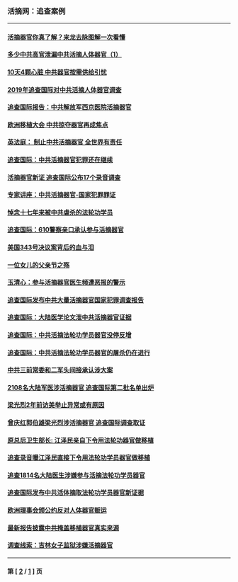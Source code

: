 ### 活摘网：追查案例
---
#### [活摘器官你真了解？来龙去脉图解一次看懂](../../pages/nf5880/n13013820.md?07080430) 
#### [多少中共高官泄漏中共活摘人体器官（1）](../../pages/nf5880/n12671234.md?07080430) 
#### [10天4颗心脏 中共器官按需供给引忧](../../pages/nf5880/n12326366.md?07080430) 
#### [2019年追查国际对中共活摘人体器官调查](../../pages/nf5880/n11917733.md?07080430) 
#### [追查国际报告：中共解放军西京医院活摘器官](../../pages/nf5880/n11838359.md?07080430) 
#### [欧洲移植大会 中共掠夺器官再成焦点](../../pages/nf5880/n11538883.md?07080430) 
#### [英法庭： 制止中共活摘器官 全世界有责任](../../pages/nf5880/n11330691.md?07080430) 
#### [追查国际：中共活摘器官犯罪还在继续](../../pages/nf5880/n11218301.md?07080430) 
#### [活摘器官新证 追查国际公布17个录音调查](../../pages/nf5880/n10897744.md?07080430) 
#### [专家讲座：中共活摘器官-国家犯罪罪证](../../pages/nf5880/n8828153.md?07080430) 
#### [悼念十七年来被中共虐杀的法轮功学员](../../pages/nf5880/n8124823.md?07080430) 
#### [追查国际：610警察亲口承认参与活摘器官](../../pages/nf5880/n8109067.md?07080430) 
#### [美国343号决议案背后的血与泪](../../pages/nf5880/n8020684.md?07080430) 
#### [一位女儿的父亲节之殇](../../pages/nf5880/n8014122.md?07080430) 
#### [玉清心：参与活摘器官医生频遭恶报的警示](../../pages/nf5880/n4637546.md?07080430) 
#### [追查国际发布中共大量活摘器官国家犯罪调查报告](../../pages/nf5880/n4613428.md?07080430) 
#### [追查国际：大陆医学论文泄中共活摘器官证据](../../pages/nf5880/n4608794.md?07080430) 
#### [追查国际：中共活摘法轮功学员器官没停反增](../../pages/nf5880/n4584075.md?07080430) 
#### [追查国际：中共活摘法轮功学员器官的屠杀仍在进行](../../pages/nf5880/n4299154.md?07080430) 
#### [中共三前常委和二军头间接承认涉大案](../../pages/nf5880/n4286244.md?07080430) 
#### [2108名大陆军医涉活摘器官 追查国际第二批名单出炉](../../pages/nf5880/n4284769.md?07080430) 
#### [梁光烈2年前访美举止异常或有原因](../../pages/nf5880/n4279686.md?07080430) 
#### [曾庆红郭伯雄梁光烈涉活摘器官 追查国际调查取证](../../pages/nf5880/n4278462.md?07080430) 
#### [原总后卫生部长: 江泽民亲自下令用法轮功器官做移植](../../pages/nf5880/n4263864.md?07080430) 
#### [追查录音曝江泽民直接下令用法轮功学员器官做移植](../../pages/nf5880/n4261268.md?07080430) 
#### [追查1814名大陆医生涉嫌参与活摘法轮功学员器官](../../pages/nf5880/n4259055.md?07080430) 
#### [追查国际发布中共活体摘取法轮功学员器官新证据](../../pages/nf5880/n4258255.md?07080430) 
#### [欧洲理事会颁公约反对人体器官贩运](../../pages/nf5880/n4206955.md?07080430) 
#### [最新报告披露中共掩盖移植器官真实来源](../../pages/nf5880/n4140084.md?07080430) 
#### [调查线索：吉林女子监狱涉嫌活摘器官](../../pages/nf5880/n4044366.md?07080430) 

---
#### 第 [ [2](./2.md?07080430) / [1](./1.md?07080430) ] 页
